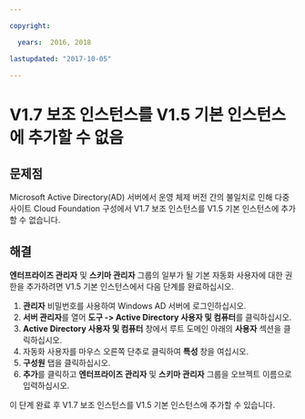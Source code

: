 ```yaml
---

copyright:

  years:  2016, 2018

lastupdated: "2017-10-05"

---
```


# V1.7 보조 인스턴스를 V1.5 기본 인스턴스에 추가할 수 없음

## 문제점
Microsoft Active Directory(AD) 서버에서 운영 체제 버전 간의 불일치로 인해 다중 사이트 Cloud Foundation 구성에서 V1.7 보조 인스턴스를 V1.5 기본 인스턴스에 추가할 수 없습니다.

## 해결
**엔터프라이즈 관리자** 및 **스키마 관리자** 그룹의 일부가 될 기본 자동화 사용자에 대한 권한을 추가하려면 V1.5 기본 인스턴스에서 다음 단계를 완료하십시오.

1. **관리자** 비밀번호를 사용하여 Windows AD 서버에 로그인하십시오.
2. **서버 관리자**를 열어 **도구 -> Active Directory 사용자 및 컴퓨터**를 클릭하십시오.
4. **Active Directory 사용자 및 컴퓨터** 창에서 루트 도메인 아래의 **사용자** 섹션을 클릭하십시오.
5. 자동화 사용자를 마우스 오른쪽 단추로 클릭하여 **특성** 창을 여십시오.
6. **구성원** 탭을 클릭하십시오.
7. **추가**를 클릭하고 **엔터프라이즈 관리자** 및 **스키마 관리자** 그룹을 오브젝트 이름으로 입력하십시오.  

이 단계 완료 후 V1.7 보조 인스턴스를 V1.5 기본 인스턴스에 추가할 수 있습니다.
